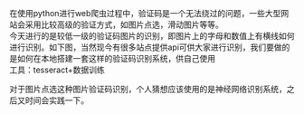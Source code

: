 在使用python进行web爬虫过程中，验证码是一个无法绕过的问题，一些大型网站会采用比较高级的验证方式，如图片点选，滑动图片等等。  
今天进行的是较低一级的验证码图片的识别，即图片上的字母和数值上有横线如何进行识别。如下图，当然现今有很多站点提供api可供大家进行识别，我们要做的是如何在本地搭建一套这样的验证码识别系统，供自己使用  
<img>  
工具：tesseract+数据训练  

对于图片点选这种图片验证码识别，个人猜想应该使用的是神经网络识别系统，之后又时间会实践一下。  
